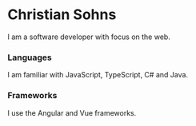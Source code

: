 # Christian Sohns

I am a software developer with focus on the web.

### Languages
I am familiar with JavaScript, TypeScript, C# and Java.

### Frameworks
I use the Angular and Vue frameworks.
